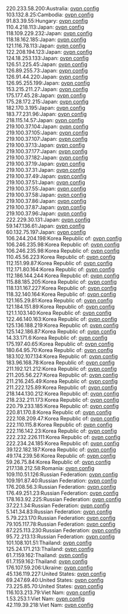 220.233.58.200:Australia: [ovpn config](vpn/220_233_58_200.ovpn)  
103.132.8.25:Cambodia: [ovpn config](vpn/103_132_8_25.ovpn)  
91.83.39.55:Hungary: [ovpn config](vpn/91_83_39_55.ovpn)  
110.4.218.113:Japan: [ovpn config](vpn/110_4_218_113.ovpn)  
118.109.229.232:Japan: [ovpn config](vpn/118_109_229_232.ovpn)  
118.18.162.185:Japan: [ovpn config](vpn/118_18_162_185.ovpn)  
121.116.78.113:Japan: [ovpn config](vpn/121_116_78_113.ovpn)  
122.208.194.123:Japan: [ovpn config](vpn/122_208_194_123.ovpn)  
124.18.253.133:Japan: [ovpn config](vpn/124_18_253_133.ovpn)  
126.51.225.45:Japan: [ovpn config](vpn/126_51_225_45.ovpn)  
126.89.255.73:Japan: [ovpn config](vpn/126_89_255_73.ovpn)  
126.91.44.220:Japan: [ovpn config](vpn/126_91_44_220.ovpn)  
126.95.255.199:Japan: [ovpn config](vpn/126_95_255_199.ovpn)  
153.215.211.27:Japan: [ovpn config](vpn/153_215_211_27.ovpn)  
175.177.45.28:Japan: [ovpn config](vpn/175_177_45_28.ovpn)  
175.28.172.215:Japan: [ovpn config](vpn/175_28_172_215.ovpn)  
182.170.3.195:Japan: [ovpn config](vpn/182_170_3_195.ovpn)  
183.77.231.96:Japan: [ovpn config](vpn/183_77_231_96.ovpn)  
218.115.14.57:Japan: [ovpn config](vpn/218_115_14_57.ovpn)  
219.100.37.104:Japan: [ovpn config](vpn/219_100_37_104.ovpn)  
219.100.37.105:Japan: [ovpn config](vpn/219_100_37_105.ovpn)  
219.100.37.107:Japan: [ovpn config](vpn/219_100_37_107.ovpn)  
219.100.37.13:Japan: [ovpn config](vpn/219_100_37_13.ovpn)  
219.100.37.177:Japan: [ovpn config](vpn/219_100_37_177.ovpn)  
219.100.37.182:Japan: [ovpn config](vpn/219_100_37_182.ovpn)  
219.100.37.19:Japan: [ovpn config](vpn/219_100_37_19.ovpn)  
219.100.37.31:Japan: [ovpn config](vpn/219_100_37_31.ovpn)  
219.100.37.49:Japan: [ovpn config](vpn/219_100_37_49.ovpn)  
219.100.37.51:Japan: [ovpn config](vpn/219_100_37_51.ovpn)  
219.100.37.55:Japan: [ovpn config](vpn/219_100_37_55.ovpn)  
219.100.37.58:Japan: [ovpn config](vpn/219_100_37_58.ovpn)  
219.100.37.86:Japan: [ovpn config](vpn/219_100_37_86.ovpn)  
219.100.37.87:Japan: [ovpn config](vpn/219_100_37_87.ovpn)  
219.100.37.96:Japan: [ovpn config](vpn/219_100_37_96.ovpn)  
222.229.30.131:Japan: [ovpn config](vpn/222_229_30_131.ovpn)  
59.147.136.61:Japan: [ovpn config](vpn/59_147_136_61.ovpn)  
60.132.75.197:Japan: [ovpn config](vpn/60_132_75_197.ovpn)  
106.244.204.198:Korea Republic of: [ovpn config](vpn/106_244_204_198.ovpn)  
106.246.235.98:Korea Republic of: [ovpn config](vpn/106_246_235_98.ovpn)  
106.246.235.98:Korea Republic of: [ovpn config](vpn/106_246_235_98.ovpn)  
110.45.56.223:Korea Republic of: [ovpn config](vpn/110_45_56_223.ovpn)  
112.151.99.87:Korea Republic of: [ovpn config](vpn/112_151_99_87.ovpn)  
112.171.80.164:Korea Republic of: [ovpn config](vpn/112_171_80_164.ovpn)  
112.186.144.244:Korea Republic of: [ovpn config](vpn/112_186_144_244.ovpn)  
115.88.185.205:Korea Republic of: [ovpn config](vpn/115_88_185_205.ovpn)  
118.131.167.227:Korea Republic of: [ovpn config](vpn/118_131_167_227.ovpn)  
118.32.140.164:Korea Republic of: [ovpn config](vpn/118_32_140_164.ovpn)  
121.165.29.81:Korea Republic of: [ovpn config](vpn/121_165_29_81.ovpn)  
121.184.151.89:Korea Republic of: [ovpn config](vpn/121_184_151_89.ovpn)  
121.1.103.140:Korea Republic of: [ovpn config](vpn/121_1_103_140.ovpn)  
122.46.140.163:Korea Republic of: [ovpn config](vpn/122_46_140_163.ovpn)  
125.136.188.219:Korea Republic of: [ovpn config](vpn/125_136_188_219.ovpn)  
125.142.186.87:Korea Republic of: [ovpn config](vpn/125_142_186_87.ovpn)  
14.33.171.6:Korea Republic of: [ovpn config](vpn/14_33_171_6.ovpn)  
175.197.40.65:Korea Republic of: [ovpn config](vpn/175_197_40_65.ovpn)  
180.64.95.70:Korea Republic of: [ovpn config](vpn/180_64_95_70.ovpn)  
183.102.107.134:Korea Republic of: [ovpn config](vpn/183_102_107_134.ovpn)  
183.96.168.78:Korea Republic of: [ovpn config](vpn/183_96_168_78.ovpn)  
211.192.121.212:Korea Republic of: [ovpn config](vpn/211_192_121_212.ovpn)  
211.205.56.227:Korea Republic of: [ovpn config](vpn/211_205_56_227.ovpn)  
211.216.245.49:Korea Republic of: [ovpn config](vpn/211_216_245_49.ovpn)  
211.222.125.89:Korea Republic of: [ovpn config](vpn/211_222_125_89.ovpn)  
218.144.130.212:Korea Republic of: [ovpn config](vpn/218_144_130_212.ovpn)  
218.232.211.173:Korea Republic of: [ovpn config](vpn/218_232_211_173.ovpn)  
220.79.233.185:Korea Republic of: [ovpn config](vpn/220_79_233_185.ovpn)  
220.81.170.8:Korea Republic of: [ovpn config](vpn/220_81_170_8.ovpn)  
222.108.209.47:Korea Republic of: [ovpn config](vpn/222_108_209_47.ovpn)  
222.110.115.8:Korea Republic of: [ovpn config](vpn/222_110_115_8.ovpn)  
222.116.142.23:Korea Republic of: [ovpn config](vpn/222_116_142_23.ovpn)  
222.232.226.111:Korea Republic of: [ovpn config](vpn/222_232_226_111.ovpn)  
222.234.24.185:Korea Republic of: [ovpn config](vpn/222_234_24_185.ovpn)  
39.122.182.187:Korea Republic of: [ovpn config](vpn/39_122_182_187.ovpn)  
49.174.239.56:Korea Republic of: [ovpn config](vpn/49_174_239_56.ovpn)  
59.26.75.84:Korea Republic of: [ovpn config](vpn/59_26_75_84.ovpn)  
217.138.212.58:Romania: [ovpn config](vpn/217_138_212_58.ovpn)  
109.110.51.126:Russian Federation: [ovpn config](vpn/109_110_51_126.ovpn)  
109.191.87.40:Russian Federation: [ovpn config](vpn/109_191_87_40.ovpn)  
176.208.56.3:Russian Federation: [ovpn config](vpn/176_208_56_3.ovpn)  
176.49.251.23:Russian Federation: [ovpn config](vpn/176_49_251_23.ovpn)  
178.163.92.225:Russian Federation: [ovpn config](vpn/178_163_92_225.ovpn)  
37.22.1.34:Russian Federation: [ovpn config](vpn/37_22_1_34.ovpn)  
5.141.34.83:Russian Federation: [ovpn config](vpn/5_141_34_83.ovpn)  
5.79.223.170:Russian Federation: [ovpn config](vpn/5_79_223_170.ovpn)  
79.105.117.78:Russian Federation: [ovpn config](vpn/79_105_117_78.ovpn)  
87.225.113.230:Russian Federation: [ovpn config](vpn/87_225_113_230.ovpn)  
95.72.213.13:Russian Federation: [ovpn config](vpn/95_72_213_13.ovpn)  
101.108.101.51:Thailand: [ovpn config](vpn/101_108_101_51.ovpn)  
125.24.171.213:Thailand: [ovpn config](vpn/125_24_171_213.ovpn)  
61.7.159.162:Thailand: [ovpn config](vpn/61_7_159_162.ovpn)  
61.7.159.162:Thailand: [ovpn config](vpn/61_7_159_162.ovpn)  
176.107.59.206:Ukraine: [ovpn config](vpn/176_107_59_206.ovpn)  
45.136.119.227:United States: [ovpn config](vpn/45_136_119_227.ovpn)  
69.247.69.40:United States: [ovpn config](vpn/69_247_69_40.ovpn)  
73.225.85.70:United States: [ovpn config](vpn/73_225_85_70.ovpn)  
116.103.213.79:Viet Nam: [ovpn config](vpn/116_103_213_79.ovpn)  
1.53.253.1:Viet Nam: [ovpn config](vpn/1_53_253_1.ovpn)  
42.119.39.218:Viet Nam: [ovpn config](vpn/42_119_39_218.ovpn)  
